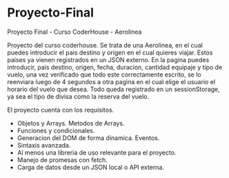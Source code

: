 # Proyecto-Final
Proyecto Final - Curso CoderHouse - Aerolinea

Proyecto del curso coderhouse.
  Se trata de una Aerolinea, en el cual puedes introducir el pais destino y origen en el cual quieres viajar. Estos paises ya vienen registrados en un JSON externo. En la pagina puedes introducir, pais destino, origen, fecha, duracion, cantidad equipaje y tipo de vuelo, una vez verificado que todo este correctamente escrito, se lo reenviara luego de 4 segundos a otra pagina en el cual elige el usuario el horario del vuelo que desea. Todo queda registrado en un sessionStorage, ya sea el tipo de divisa como la reserva del vuelo.
  
El proyecto cuenta con los requisitos.

- Objetos y Arrays. Metodos de Arrays.
- Funciones y condicionales.
- Generacion del DOM de forma dinamica. Eventos.
- Sintaxis avanzada.
- Al menos una libreria de uso relevante para el proyecto.
- Manejo de promesas con fetch.
- Carga de datos desde un JSON local o API externa.
